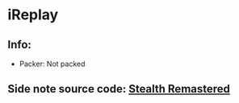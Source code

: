 # iReplay

## Info:
- Packer: Not packed

## Side note source code: [Stealth Remastered](https://github.com/Stickey21/Stealth-Remastered/)
